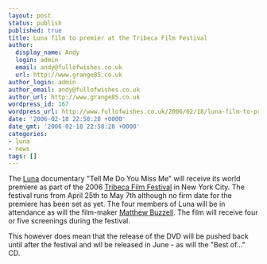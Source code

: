```yaml
---
layout: post
status: publish
published: true
title: Luna film to premier at the Tribeca Film Festival
author:
  display_name: Andy
  login: admin
  email: andy@fullofwishes.co.uk
  url: http://www.grange85.co.uk
author_login: admin
author_email: andy@fullofwishes.co.uk
author_url: http://www.grange85.co.uk
wordpress_id: 167
wordpress_url: http://www.fullofwishes.co.uk/2006/02/18/luna-film-to-premier-at-the-tribeca-film-festival/
date: '2006-02-18 22:58:28 +0000'
date_gmt: '2006-02-18 22:58:28 +0000'
categories:
- luna
- news
tags: []
---
```

<p>The <a href="http://www.fuzzywuzzy.com">Luna</a> documentary &quot;Tell Me Do You Miss Me&quot; will receive its world premiere as part of the 2006 <a href="http://www.tribecafilmfestival.org/">Tribeca Film Festival</a> in New York City. The festival runs from April 25th to May 7th although no firm date for the premiere has been set as yet. The four members of Luna will be in attendance as will the film-maker <a href="http://www.imdb.com/name/nm0125638/">Matthew Buzzell</a>. The film will receive four or five screenings during the festival.</p>
<p>This however does mean that the release of the DVD will be pushed back until after the festival and wll be released in June - as will the &quot;Best of...&quot; CD.</p>
